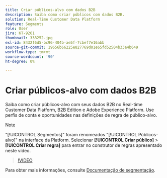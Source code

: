 ```yaml
---
title: Criar públicos-alvo com dados B2B
description: Saiba como criar públicos com dados B2B.
solution: Real-Time Customer Data Platform
feature: Segments
role: User
jira: KT-9261
thumbnail: 338252.jpg
exl-id: 8432f6d5-bc96-404b-ae5f-7cbef7e16abb
source-git-commit: 19656b66225e827769d01e65fd52504b33a4b649
workflow-type: tm+mt
source-wordcount: '90'
ht-degree: 0%

---
```


# Criar públicos-alvo com dados B2B

Saiba como criar públicos-alvo com seus dados B2B no Real-time Customer Data Platform, B2B Edition e Adobe Experience Platform. Use perfis de conta e oportunidades nas definições de regra de público-alvo.

>[!NOTE]
>
> &quot;[!UICONTROL Segmentos]&quot; foram renomeados &quot;[!UICONTROL Públicos-alvo]&quot; na interface da Platform. Selecionar **[!UICONTROL Criar público]** > **[!UICONTROL Criar regra]** para entrar no construtor de regras apresentado neste vídeo.

>[!VIDEO](https://video.tv.adobe.com/v/338252?quality=12&learn=on)

Para obter mais informações, consulte [Documentação de segmentação](https://experienceleague.adobe.com/docs/experience-platform/rtcdp/profile/profile-browse.html).

